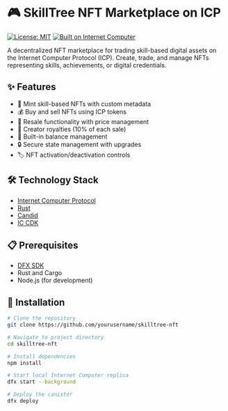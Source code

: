 # 🎮 SkillTree NFT Marketplace on ICP

[![License: MIT](https://img.shields.io/badge/License-MIT-yellow.svg)](https://opensource.org/licenses/MIT)
[![Built on Internet Computer](https://img.shields.io/badge/Built%20on-Internet%20Computer-blue)](https://internetcomputer.org/)

A decentralized NFT marketplace for trading skill-based digital assets on the Internet Computer Protocol (ICP). Create, trade, and manage NFTs representing skills, achievements, or digital credentials.

## ✨ Features

- 🎨 Mint skill-based NFTs with custom metadata
- 💰 Buy and sell NFTs using ICP tokens
- 🔄 Resale functionality with price management
- 👥 Creator royalties (10% of each sale)
- 💼 Built-in balance management
- 🔒 Secure state management with upgrades
- 🏷️ NFT activation/deactivation controls

## 🛠️ Technology Stack

- [Internet Computer Protocol](https://internetcomputer.org/)
- [Rust](https://www.rust-lang.org/)
- [Candid](https://internetcomputer.org/docs/current/developer-docs/build/candid/)
- [IC CDK](https://docs.rs/ic-cdk)

## 📋 Prerequisites

- [DFX SDK](https://internetcomputer.org/docs/current/developer-docs/build/install-upgrade-remove)
- Rust and Cargo
- Node.js (for development)

## 🚀 Installation

```bash
# Clone the repository
git clone https://github.com/yourusername/skilltree-nft

# Navigate to project directory
cd skilltree-nft

# Install dependencies
npm install

# Start local Internet Computer replica
dfx start --background

# Deploy the canister
dfx deploy
```